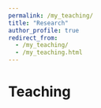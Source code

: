 ```yaml
---
permalink: /my_teaching/
title: "Research"
author_profile: true
redirect_from: 
  - /my_teaching/
  - /my_teaching.html
---
```


# Teaching

